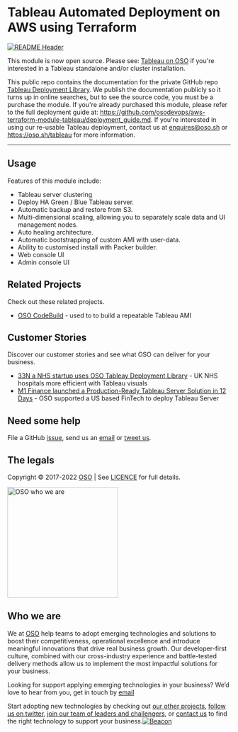 
<!-- markdownlint-disable -->
# Tableau Automated Deployment on AWS using Terraform


<!-- markdownlint-restore -->

[![README Header][readme_header_img]][readme_header_link]

<!--




  ** DO NOT EDIT THIS FILE
  **
  ** This file was automatically generated by the `build-harness`.
  ** 1) Make all changes to `README.yaml`
  ** 2) Run `make init` (you only need to do this once)
  ** 3) Run`make readme` to rebuild this file.
  **
  ** (We maintain HUNDREDS of open source projects. This is how we maintain our sanity.)
  **





-->
This module is now open source. Please see: [Tableau on OSO](https://oso.sh/dev-tools/tableau-deployment-library/) if you're interested in a Tableau standalone and/or cluster installation.

This public repo contains the documentation for the private GitHub repo [Tableau Deployment Library](https://github.com/osodevops/aws-terraform-module-tableau). We publish the documentation publicly so it turns up in online searches, but to see the source code, you must be a purchase the module. If you're already purchased this module, please refer to the full deployment guide at: https://github.com/osodevops/aws-terraform-module-tableau/deployment_guide.md. If you're interested in using our re-usable Tableau deployment, contact us at enquires@oso.sh or https://oso.sh/tableau for more information.

---






## Usage

Features of this module include:
  - Tableau server clustering
  - Deploy HA Green / Blue Tableau server.
  - Automatic backup and restore from S3.
  - Multi-dimensional scaling, allowing you to separately scale data and UI management nodes.
  - Auto healing architecture.
  - Automatic bootstrapping of custom AMI with user-data.
  - Ability to customised install with Packer builder.
  - Web console UI
  - Admin console UI








## Related Projects

Check out these related projects.

- [OSO CodeBuild](https://github.com/osodevops/aws-terraform-module-codebuild-packer) - used to to build a repeatable Tableau AMI



## Customer Stories

Discover our customer stories and see what OSO can deliver for your business.

- [33N a NHS startup uses OSO Tableay Deployment Library](https://oso.sh/case-studies/how-33n-enabled-real-time-nhs-data-visualisation/) - UK NHS hospitals more efficient with Tableau visuals
- [M1 Finance launched a Production-Ready Tableau Server Solution in 12 Days](https://oso.sh/case-studies/how-oso-helped-m1-to-launch-a-production-ready-tableau-server-solution-in-12-days/) - OSO supported a US based FinTech to deploy Tableau Server



## Need some help

File a GitHub [issue](https://github.com/osodevops/aws-terraform-module-tableau-public/issues), send us an [email][email] or [tweet us][twitter].

## The legals

Copyright © 2017-2022 [OSO](https://oso.sh) | See [LICENCE](LICENSE) for full details.

[<img src="https://oso-public-resources.s3.eu-west-1.amazonaws.com/oso-logo-green.png" alt="OSO who we are" width="250"/>](https://oso.sh/who-we-are/)

## Who we are

We at [OSO][website] help teams to adopt emerging technologies and solutions to boost their competitiveness, operational excellence and introduce meaningful innovations that drive real business growth. Our developer-first culture, combined with our cross-industry experience and battle-tested delivery methods allow us to implement the most impactful solutions for your business.

Looking for support applying emerging technologies in your business? We’d love to hear from you, get in touch by [email][email]

Start adopting new technologies by checking out [our other projects][github], [follow us on twitter][twitter], [join our team of leaders and challengers][careers], or [contact us][contact] to find the right technology to support your business.[![Beacon][beacon]][website]

  [logo]: https://oso-public-resources.s3.eu-west-1.amazonaws.com/oso-logo-green.png
  [website]: https://oso.sh?utm_source=github&utm_medium=readme&utm_campaign=osodevops/aws-terraform-module-tableau-public&utm_content=website
  [github]: https://github.com/osodevops?utm_source=github&utm_medium=readme&utm_campaign=osodevops/aws-terraform-module-tableau-public&utm_content=github
  [careers]: https://oso.sh/careers/?utm_source=github&utm_medium=readme&utm_campaign=osodevops/aws-terraform-module-tableau-public&utm_content=careers
  [contact]: https://oso.sh/contact/?utm_source=github&utm_medium=readme&utm_campaign=osodevops/aws-terraform-module-tableau-public&utm_content=contact
  [linkedin]: https://www.linkedin.com/company/oso-devops?utm_source=github&utm_medium=readme&utm_campaign=osodevops/aws-terraform-module-tableau-public&utm_content=linkedin
  [twitter]: https://twitter.com/osodevops?utm_source=github&utm_medium=readme&utm_campaign=osodevops/aws-terraform-module-tableau-public&utm_content=twitter
  [email]: mailto:enquiries@oso.sh?utm_source=github&utm_medium=readme&utm_campaign=osodevops/aws-terraform-module-tableau-public&utm_content=email
  [readme_header_img]: https://oso-public-resources.s3.eu-west-1.amazonaws.com/oso-animation.gif
  [readme_header_link]: https://oso.sh/what-we-do/?utm_source=github&utm_medium=readme&utm_campaign=osodevops/aws-terraform-module-tableau-public&utm_content=readme_header_link
  [beacon]: https://github-analyics.ew.r.appspot.com/G-WV0Q3HYW08/osodevops/aws-terraform-module-tableau-public?pixel&cs=github&cm=readme&an=aws-terraform-module-tableau-public
